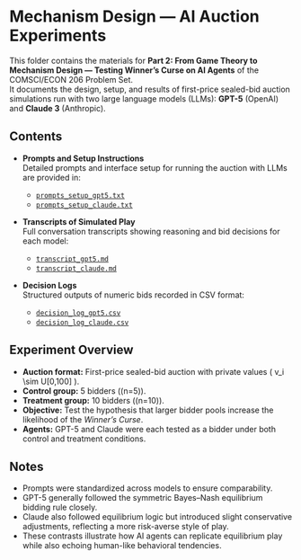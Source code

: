 # Mechanism Design — AI Auction Experiments

This folder contains the materials for **Part 2: From Game Theory to Mechanism Design — Testing Winner’s Curse on AI Agents** of the COMSCI/ECON 206 Problem Set.  
It documents the design, setup, and results of first-price sealed-bid auction simulations run with two large language models (LLMs): **GPT-5** (OpenAI) and **Claude 3** (Anthropic).  

## Contents

- **Prompts and Setup Instructions**  
  Detailed prompts and interface setup for running the auction with LLMs are provided in:  
  - [`prompts_setup_gpt5.txt`](./prompts_setup_gpt5.txt)  
  - [`prompts_setup_claude.txt`](./prompts_setup_claude.txt)  

- **Transcripts of Simulated Play**  
  Full conversation transcripts showing reasoning and bid decisions for each model:  
  - [`transcript_gpt5.md`](./transcript_gpt5.md)  
  - [`transcript_claude.md`](./transcript_claude.md)  

- **Decision Logs**  
  Structured outputs of numeric bids recorded in CSV format:  
  - [`decision_log_gpt5.csv`](./decision_log_gpt5.csv)  
  - [`decision_log_claude.csv`](./decision_log_claude.csv)  

## Experiment Overview

- **Auction format:** First-price sealed-bid auction with private values \( v_i \sim U[0,100] \).  
- **Control group:** 5 bidders (\(n=5\)).  
- **Treatment group:** 10 bidders (\(n=10\)).  
- **Objective:** Test the hypothesis that larger bidder pools increase the likelihood of the *Winner’s Curse*.  
- **Agents:** GPT-5 and Claude were each tested as a bidder under both control and treatment conditions.  

## Notes

- Prompts were standardized across models to ensure comparability.  
- GPT-5 generally followed the symmetric Bayes–Nash equilibrium bidding rule closely.  
- Claude also followed equilibrium logic but introduced slight conservative adjustments, reflecting a more risk-averse style of play.  
- These contrasts illustrate how AI agents can replicate equilibrium play while also echoing human-like behavioral tendencies.  

